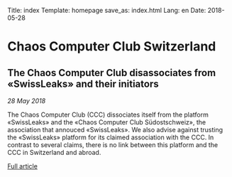 Title: index
Template: homepage
save_as: index.html
Lang: en
Date: 2018-05-28

# Chaos Computer Club Switzerland

## The Chaos Computer Club disassociates from «SwissLeaks» and their initiators

*28 May 2018*

The Chaos Computer Club (CCC) dissociates itself from the platform «SwissLeaks» and the «Chaos Computer Club Südostschweiz», the association that annouced «SwissLeaks». We also advise against trusting the «SwissLeaks» platform for its claimed association with the CCC. In contrast to several claims, there is no link between this platform and the CCC in Switzerland and abroad.

[Full article](MM-Distanzierung-CCC-SO-Swissleaks.html)
